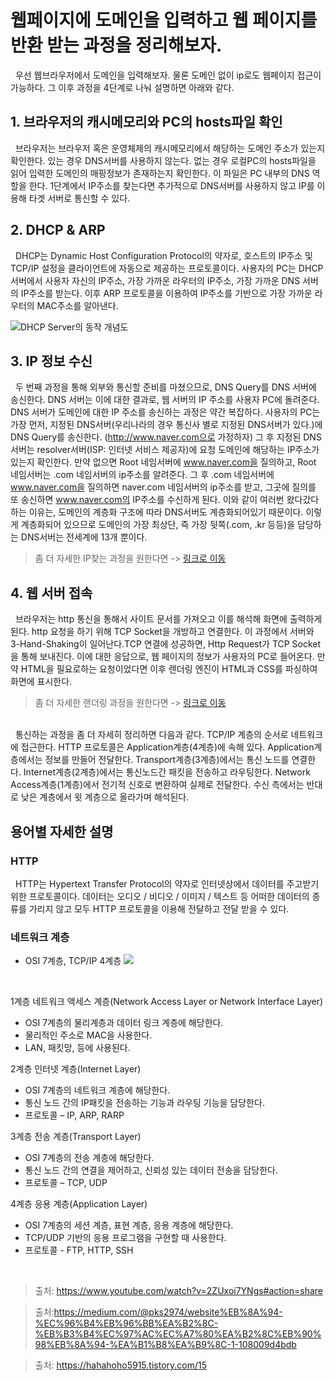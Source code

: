 # 웹페이지에 도메인을 입력하고 웹 페이지를 반환 받는 과정을 정리해보자.

&nbsp; 우선 웹브라우저에서 도메인을 입력해보자. 물론 도메인 없이 ip로도 웹페이지 접근이 가능하다.
그 이후 과정을 4단계로 나눠 설명하면 아래와 같다.

## 1. 브라우저의 캐시메모리와 PC의 hosts파일 확인
&nbsp; 브라우저는 브라우저 혹은 운영체제의 캐시메모리에서 해당하는 도메인 주소가 있는지 확인한다. 있는 경우 DNS서버를 사용하지 않는다. 없는 경우 로컬PC의 hosts파일을 읽어 입력한 도메인의 매핑정보가 존재하는지 확인한다. 이 파일은 PC 내부의 DNS 역할을 한다. 1단계에서 IP주소를 찾는다면 추가적으로 DNS서버를 사용하지 않고 IP를 이용해 타겟 서버로 통신할 수 있다. 
<br/> 

## 2. DHCP & ARP
 &nbsp; DHCP는 Dynamic Host Configuration Protocol의 약자로, 호스트의 IP주소 및 TCP/IP 설정을 클라이언트에 자동으로 제공하는 프로토콜이다.
 사용자의 PC는 DHCP 서버에서 사용자 자신의 IP주소, 가장 가까운 라우터의 IP주소, 가장 가까운 DNS 서버의 IP주소를 받는다.
 이후 ARP 프로토콜을 이용하여 IP주소를 기반으로 가장 가까운 라우터의 MAC주소를 알아낸다.

![DHCP Server의 동작 개념도](https://t1.daumcdn.net/cfile/tistory/267BCC405870914920)
<br/> 

## 3. IP 정보 수신
&nbsp; 두 번째 과정을 통해 외부와 통신할 준비를 마쳤으므로, DNS Query를 DNS 서버에 송신한다.
DNS 서버는 이에 대한 결과로, 웹 서버의 IP 주소를 사용자 PC에 돌려준다.
DNS 서버가 도메인에 대한 IP 주소를 송신하는 과정은 약간 복잡하다.
사용자의 PC는 가장 먼저, 지정된 DNS서버(우리나라의 경우 통신사 별로 지정된 DNS서버가 있다.)에 DNS Query를 송신한다.
(http://www.naver.com으로 가정하자) 그 후 지정된 DNS서버는 resolver서버(ISP: 인터넷 서비스 제공자)에 요청 도메인에 해당하는 IP주소가 있는지 확인한다. 만약 없으면 Root 네임서버에 www.naver.com을 질의하고, Root 네임서버는 .com 네임서버의 ip주소를 알려준다. 
 그 후 .com 네임서버에 www.naver.com을 질의하면 naver.com 네임서버의 ip주소를 받고, 그곳에 질의를 또 송신하면 www.naver.com의 IP주소를 수신하게 된다.
이와 같이 여러번 왔다갔다 하는 이유는, 도메인의 계층화 구조에 따라 DNS서버도 계층화되어있기 때문이다. 이렇게 계층화되어 있으므로 도메인의 가장 최상단, 즉 가장 뒷쪽(.com, .kr 등등)을 담당하는 DNS서버는 전세계에 13개 뿐이다.
<br/> 
> 좀 더 자세한 IP찾는 과정을 원한다면 -> [링크로 이동](https://www.youtube.com/watch?v=mpQZVYPuDGU)


## 4. 웹 서버 접속
&nbsp; 브라우저는 http 통신을 통해서 사이트 문서를 가져오고 이를 해석해 화면에 출력하게 된다. http 요청을 하기 위해 TCP Socket을 개방하고 연결한다. 이 과정에서 서버와 3-Hand-Shaking이 일어난다.TCP 연결에 성공하면, Http Request가 TCP Socket을 통해 보내진다. 이에 대한 응답으로, 웹 페이지의 정보가 사용자의 PC로 들어온다. 만약 HTML을 필요로하는 요청이었다면 이후 렌더링 엔진이 HTML과 CSS를 파싱하여 화면에 표시한다. 
<br/> 
> 좀 더 자세한 랜더링 과정을 원한다면 -> [링크로 이동](https://d2.naver.com/helloworld/59361)
<br/> 
&nbsp; 통신하는 과정을 좀 더 자세히 정리하면 다음과 같다. TCP/IP 계층의 순서로 네트워크에 접근한다. HTTP 프로토콜은 Application계층(4계층)에 속해 있다. Application계층에서는 정보를 만들어 전달한다. Transport계층(3계층)에서는 통신 노드를 연결한다. Internet계층(2계층)에서는 통신노드간 패킷을 전송하고 라우팅한다. Network Access계층(1계층)에서 전기적 신호로 변환하여 실제로 전달한다. 수신 측에서는 반대로 낮은 계층에서 윗 계층으로 올라가며 해석된다.
<br/> 

## 용어별 자세한 설명
### HTTP
&nbsp; HTTP는 Hypertext Transfer Protocol의 약자로 인터넷상에서 데이터를 주고받기 위한 프로토콜이다. 데이터는 오디오 / 비디오 / 이미지 / 텍스트 등 어떠한 데이터의 종류를 가리지 않고 모두 HTTP 프로토콜을 이용해 전달하고 전달 받을 수 있다.
<br/> 
### 네트워크 계층
- OSI 7계층, TCP/IP 4계층
![](https://t1.daumcdn.net/cfile/tistory/213F623C566BAE253B)
<br/>

1계층 네트워크 액세스 계층(Network Access Layer or Network Interface Layer)
- OSI 7계층의 물리계층과 데이터 링크 계층에 해당한다.
- 물리적인 주소로 MAC을 사용한다.
- LAN, 패킷망, 등에 사용된다.

2계층 인터넷 계층(Internet Layer)
- OSI 7계층의 네트워크 계층에 해당한다. 
- 통신 노드 간의 IP패킷을 전송하는 기능과 라우팅 기능을 담당한다.
- 프로토콜 – IP, ARP, RARP

3계층 전송 계층(Transport Layer)
- OSI 7계층의 전송 계층에 해당한다.
- 통신 노드 간의 연결을 제어하고, 신뢰성 있는 데이터 전송을 담당한다.
- 프로토콜 – TCP, UDP

4계층 응용 계층(Application Layer)
- OSI 7계층의 세션 계층, 표현 계층, 응용 계층에 해당한다.
- TCP/UDP 기반의 응용 프로그램을 구현할 때 사용한다.
- 프로토콜 - FTP, HTTP, SSH

<br/> 

>  출처: https://www.youtube.com/watch?v=2ZUxoi7YNgs#action=share

>  출처:https://medium.com/@pks2974/website%EB%8A%94-%EC%96%B4%EB%96%BB%EA%B2%8C-%EB%B3%B4%EC%97%AC%EC%A7%80%EA%B2%8C%EB%90%98%EB%8A%94-%EA%B1%B8%EA%B9%8C-1-108009d4bdb

>  출처: https://hahahoho5915.tistory.com/15
